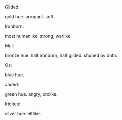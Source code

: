 Gilded: 

gold hue. arrogant. soft

Ironborn:

most humanlike. strong, warlike.

Mul: 

bronze hue. half ironborn, half gilded. shuned by both. 

Os:

blue hue. 

Jaded:

green hue. angry, orclike. 

Iridites:

silver hue. elflike. 

